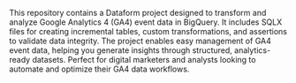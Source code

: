 This repository contains a Dataform project designed to transform and analyze Google Analytics 4 (GA4) event data in BigQuery. It includes SQLX files for creating incremental tables, custom transformations, and assertions to validate data integrity. The project enables easy management of GA4 event data, helping you generate insights through structured, analytics-ready datasets. Perfect for digital marketers and analysts looking to automate and optimize their GA4 data workflows.
